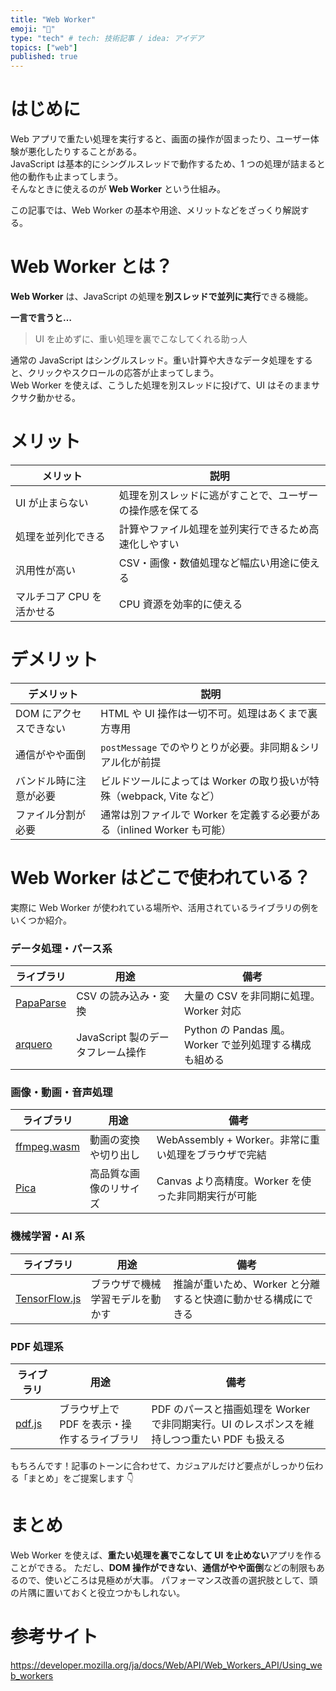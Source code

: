 ```yaml
---
title: "Web Worker"
emoji: "📄"
type: "tech" # tech: 技術記事 / idea: アイデア
topics: ["web"]
published: true
---
```


# はじめに

Web アプリで重たい処理を実行すると、画面の操作が固まったり、ユーザー体験が悪化したりすることがある。  
JavaScript は基本的にシングルスレッドで動作するため、1 つの処理が詰まると他の動作も止まってしまう。  
そんなときに使えるのが **Web Worker** という仕組み。

この記事では、Web Worker の基本や用途、メリットなどをざっくり解説する。

# Web Worker とは？

**Web Worker** は、JavaScript の処理を**別スレッドで並列に実行**できる機能。

**一言で言うと…**

> UI を止めずに、重い処理を裏でこなしてくれる助っ人

通常の JavaScript はシングルスレッド。重い計算や大きなデータ処理をすると、クリックやスクロールの応答が止まってしまう。  
Web Worker を使えば、こうした処理を別スレッドに投げて、UI はそのままサクサク動かせる。

# メリット

| メリット                  | 説明                                                     |
| ------------------------- | -------------------------------------------------------- |
| UI が止まらない           | 処理を別スレッドに逃がすことで、ユーザーの操作感を保てる |
| 処理を並列化できる        | 計算やファイル処理を並列実行できるため高速化しやすい     |
| 汎用性が高い              | CSV・画像・数値処理など幅広い用途に使える                |
| マルチコア CPU を活かせる | CPU 資源を効率的に使える                                 |

# デメリット

| デメリット             | 説明                                                                    |
| ---------------------- | ----------------------------------------------------------------------- |
| DOM にアクセスできない | HTML や UI 操作は一切不可。処理はあくまで裏方専用                       |
| 通信がやや面倒         | `postMessage` でのやりとりが必要。非同期＆シリアル化が前提              |
| バンドル時に注意が必要 | ビルドツールによっては Worker の取り扱いが特殊（webpack, Vite など）    |
| ファイル分割が必要     | 通常は別ファイルで Worker を定義する必要がある（inlined Worker も可能） |

# Web Worker はどこで使われている？

実際に Web Worker が使われている場所や、活用されているライブラリの例をいくつか紹介。

### データ処理・パース系

| ライブラリ                                   | 用途                              | 備考                                                   |
| -------------------------------------------- | --------------------------------- | ------------------------------------------------------ |
| [PapaParse](https://www.papaparse.com/)      | CSV の読み込み・変換              | 大量の CSV を非同期に処理。Worker 対応                 |
| [arquero](https://github.com/uwdata/arquero) | JavaScript 製のデータフレーム操作 | Python の Pandas 風。Worker で並列処理する構成も組める |

### 画像・動画・音声処理

| ライブラリ                                               | 用途                   | 備考                                                 |
| -------------------------------------------------------- | ---------------------- | ---------------------------------------------------- |
| [ffmpeg.wasm](https://github.com/ffmpegwasm/ffmpeg.wasm) | 動画の変換や切り出し   | WebAssembly + Worker。非常に重い処理をブラウザで完結 |
| [Pica](https://github.com/nodeca/pica)                   | 高品質な画像のリサイズ | Canvas より高精度。Worker を使った非同期実行が可能   |

### 機械学習・AI 系

| ライブラリ                                     | 用途                             | 備考                                                          |
| ---------------------------------------------- | -------------------------------- | ------------------------------------------------------------- |
| [TensorFlow.js](https://www.tensorflow.org/js) | ブラウザで機械学習モデルを動かす | 推論が重いため、Worker と分離すると快適に動かせる構成にできる |

### PDF 処理系

| ライブラリ                                  | 用途                                        | 備考                                                                                         |
| ------------------------------------------- | ------------------------------------------- | -------------------------------------------------------------------------------------------- |
| [pdf.js](https://mozilla.github.io/pdf.js/) | ブラウザ上で PDF を表示・操作するライブラリ | PDF のパースと描画処理を Worker で非同期実行。UI のレスポンスを維持しつつ重たい PDF も扱える |

もちろんです！記事のトーンに合わせて、カジュアルだけど要点がしっかり伝わる「まとめ」をご提案します 👇

# まとめ

Web Worker を使えば、**重たい処理を裏でこなして UI を止めない**アプリを作ることができる。
ただし、**DOM 操作ができない**、**通信がやや面倒**などの制限もあるので、使いどころは見極めが大事。
パフォーマンス改善の選択肢として、頭の片隅に置いておくと役立つかもしれない。

# 参考サイト

https://developer.mozilla.org/ja/docs/Web/API/Web_Workers_API/Using_web_workers

